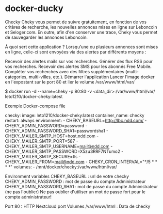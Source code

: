 # docker-ducky

Checky
Cheky vous permet de suivre gratuitement, en fonction de vos critères de recherche, les nouvelles annonces mises en ligne sur Leboncoin et Seloger.com. En outre, afin d'en conserver une trace, Cheky vous permet de sauvegarder les annonces Leboncoin.

À quoi sert cette application ?
Lorsqu'une ou plusieurs annonces sont mises en ligne, celle-ci sont envoyées via des alertes par différents moyens :

Recevoir des alertes mails sur vos recherches.
Générer des flux RSS pour vos recherches.
Recevoir des alertes SMS pour les abonnés Free Mobile.
Compléter vos recherches avec des filtres supplémentaires (multi-categories, multi-villes, etc.).
Démarrer l'application
Lancer l'image docker en l'expostant sur le port 80 et lier le volume /var/www/html/var/

$ docker run -d --name=cheky -p 80:80 -v <data_dir>:/var/www/html/var/ leto1210/docker-cheky:latest

Exemple Docker-compose file

checky:
  image: leto1210/docker-cheky:latest 
  container_name: checky
  restart: always
  environment: 
    - CHEKY_BASEURL=http://lbc.ndd.com/
    - CHEKY_ADMIN_PASSWORD=password
    - CHEKY_ADMIN_PASSWORD_SHA1=passwordsha1
    - CHEKY_MAILER_SMTP_HOST=host.ndd.com
    - CHEKY_MAILER_SMTP_PORT=587
    - CHEKY_MAILER_SMTP_USERNAME=mail@ndd.com
    - CHEKY_MAILER_SMTP_PASSWORD=X5zu3RRF7NTumo2
    - CHEKY_MAILER_SMTP_SECURE=tls
    - CHEKY_MAILER_FROM=mail@ndd.com
    - CHEKY_CRON_INTERVAL="*/5 * * * *"
  volumes:
    - /mnt/docker/checky:/var/www/html/var/

Environment variables
CHEKY_BASEURL : url de votre checky
CHEKY_ADMIN_PASSWORD : mot de passe du compte Administrateur
CHEKY_ADMIN_PASSWORD_SHA1 : mot de passe du compte Administrateur (ne pas l'oublier)
Ne pas oublier d'utiliser un mot de passe fort pour le compte administrateur!


Port
80 : HTTP Nextcloud port
Volumes
/var/www/html : Data de checky
